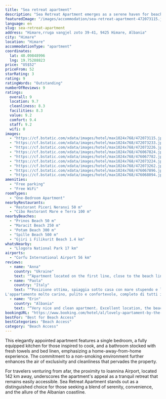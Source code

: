 ```yaml
---
title: "Sea retreat apartment"
description: "Sea Retreat Apartment emerges as a serene haven for beach lovers, situated a mere stone's throw away from the pristine shores of Prinos Beach in Himare."
featuredImage: "/images/accommodation/sea-retreat-apartment-472073115.jpg"
language: en
slug: sea-retreat-apartment
address: "Himare,rruga vangjel zoto 39-41, 9425 Himare, Albania"
city: "Himare"
location: "Himare"
accommodationType: "apartment"
coordinates:
  lat: 40.09848996
  lng: 19.75288823
price: "US$52"
priceFrom: 52
starRating: 3
rating: 9
ratingWords: "Outstanding"
numberOfReviews: 9
ratings:
  overall: 9
  location: 9.7
  cleanliness: 8.3
  facilities: 8.3
  value: 9.2
  comfort: 9.4
  staff: 9.2
  wifi: 0
images:
  - "https://cf.bstatic.com/xdata/images/hotel/max1024x768/472073115.jpg?k=ea8d86bc91e96eca9c9c5d64d9703256dd414bb22ba5f34b6327f80e0034372f&o=&hp=1"
  - "https://cf.bstatic.com/xdata/images/hotel/max1024x768/472073233.jpg?k=df02b6888693025f3f7864a16408568fce69b1ddacb0a1e349b4cfc64ecbca4b&o=&hp=1"
  - "https://cf.bstatic.com/xdata/images/hotel/max1024x768/472073226.jpg?k=c151abef13381abfafcd8c12deb21b317febdf1283a8e131ed0fcf5cf66b12c0&o=&hp=1"
  - "https://cf.bstatic.com/xdata/images/hotel/max1024x768/476067824.jpg?k=4bbed3e119c028ab73935fe536234e2c089acd4a7547d73c6af8f1151930a5a6&o=&hp=1"
  - "https://cf.bstatic.com/xdata/images/hotel/max1024x768/476067782.jpg?k=7fb5b37e1f043b86623731ea88d7e214243fd14b71a043602ada8881d0b823b6&o=&hp=1"
  - "https://cf.bstatic.com/xdata/images/hotel/max1024x768/472073224.jpg?k=425171d9003cb4096bb1751583f04c0c46daef2648ed685533f08c6a6b521fcc&o=&hp=1"
  - "https://cf.bstatic.com/xdata/images/hotel/max1024x768/472073262.jpg?k=8dbe894484601d5cb429ae76a8400c8458131f53fec102f21183ef2d31c4afde&o=&hp=1"
  - "https://cf.bstatic.com/xdata/images/hotel/max1024x768/476067896.jpg?k=7bfef0fe6ebbce630a60fe0f6d2eecd181ad3f730d96de7fc8879b10416e55a7&o=&hp=1"
  - "https://cf.bstatic.com/xdata/images/hotel/max1024x768/476068094.jpg?k=82c58dea0b1df873efc1658d9528a1265d59959f71afcfc295f84afd61414e66&o=&hp=1"
amenities:
  - "Free parking"
  - "Free WiFi"
roomTypes:
  - "One-Bedroom Apartment"
nearbyRestaurants:
  - "Restorant Piceri Neranxi 50 m"
  - "Cibo Restorant Mare e Terra 100 m"
nearbyBeaches:
  - "Prinos Beach 50 m"
  - "Maracit Beach 250 m"
  - "Potam Beach 300 m"
  - "Spille Beach 500 m"
  - "Gjiri i Filikurit Beach 1.4 km"
whatsNearby:
  - "Llogora National Park 17 km"
airports:
  - "Corfu International Airport 56 km"
reviews:
  - name: "Anna"
    country: "Ukraine"
    text: "“Apartment located on the first line, close to the beach line. Everything was clean and worked fine. Was a bit of occasion with parking spot, but owner resolved it really fast. Having secured parking in Himare is a huge bonus for this place. Also...”"
  - name: "Paola"
    country: "Italy"
    text: "“Posizione ottima, spiaggia sotto casa con mare stupendo e lido attrezzato, 2 lettini e un ombrellone 10€ ad agosto!
L'appartamento molto carino, pulito e confortevole, completo di tutti i confort... climatizzatore, TV, lavatrice (molto utile)...”"
  - name: "Erin"
    country: "Albania"
    text: "“Very nice and clean apartment. Excellent location, the beach was located right across the street. We will definitely book this apartment again. Highly recommended.”"
bookingURL: "https://www.booking.com/hotel/al/lovely-apartament-by-the-sea.en-gb.html?aid=8035640"
bestFor: "Best for Beach Access"
bestCategories: "Beach Access"
category: "Beach Access"
---
```


This elegantly appointed apartment features a single bedroom, a fully equipped kitchen for those inspired to cook, and a bathroom stocked with fresh towels and bed linen, emphasizing a home-away-from-home experience. The commitment to a non-smoking environment further enhances the air of exclusivity and cleanliness that pervades the property.

For travelers venturing from afar, the proximity to Ioannina Airport, located 142 km away, underscores the apartment's appeal as a tranquil retreat that remains easily accessible. Sea Retreat Apartment stands out as a distinguished choice for those seeking a blend of serenity, convenience, and the allure of the Albanian coastline.